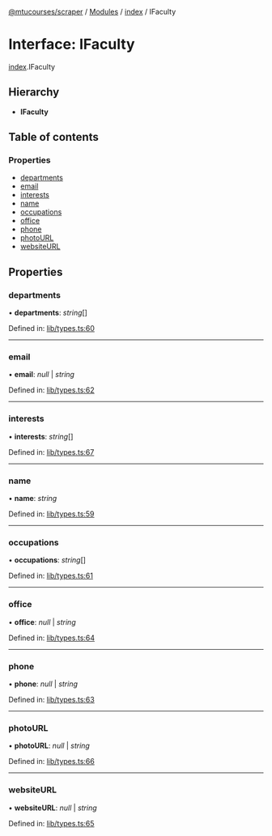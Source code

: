 [@mtucourses/scraper](../README.md) / [Modules](../modules.md) / [index](../modules/index.md) / IFaculty

# Interface: IFaculty

[index](../modules/index.md).IFaculty

## Hierarchy

* **IFaculty**

## Table of contents

### Properties

- [departments](index.ifaculty.md#departments)
- [email](index.ifaculty.md#email)
- [interests](index.ifaculty.md#interests)
- [name](index.ifaculty.md#name)
- [occupations](index.ifaculty.md#occupations)
- [office](index.ifaculty.md#office)
- [phone](index.ifaculty.md#phone)
- [photoURL](index.ifaculty.md#photourl)
- [websiteURL](index.ifaculty.md#websiteurl)

## Properties

### departments

• **departments**: *string*[]

Defined in: [lib/types.ts:60](https://github.com/Michigan-Tech-Courses/scrapper/blob/7f05a47/src/lib/types.ts#L60)

___

### email

• **email**: *null* \| *string*

Defined in: [lib/types.ts:62](https://github.com/Michigan-Tech-Courses/scrapper/blob/7f05a47/src/lib/types.ts#L62)

___

### interests

• **interests**: *string*[]

Defined in: [lib/types.ts:67](https://github.com/Michigan-Tech-Courses/scrapper/blob/7f05a47/src/lib/types.ts#L67)

___

### name

• **name**: *string*

Defined in: [lib/types.ts:59](https://github.com/Michigan-Tech-Courses/scrapper/blob/7f05a47/src/lib/types.ts#L59)

___

### occupations

• **occupations**: *string*[]

Defined in: [lib/types.ts:61](https://github.com/Michigan-Tech-Courses/scrapper/blob/7f05a47/src/lib/types.ts#L61)

___

### office

• **office**: *null* \| *string*

Defined in: [lib/types.ts:64](https://github.com/Michigan-Tech-Courses/scrapper/blob/7f05a47/src/lib/types.ts#L64)

___

### phone

• **phone**: *null* \| *string*

Defined in: [lib/types.ts:63](https://github.com/Michigan-Tech-Courses/scrapper/blob/7f05a47/src/lib/types.ts#L63)

___

### photoURL

• **photoURL**: *null* \| *string*

Defined in: [lib/types.ts:66](https://github.com/Michigan-Tech-Courses/scrapper/blob/7f05a47/src/lib/types.ts#L66)

___

### websiteURL

• **websiteURL**: *null* \| *string*

Defined in: [lib/types.ts:65](https://github.com/Michigan-Tech-Courses/scrapper/blob/7f05a47/src/lib/types.ts#L65)
